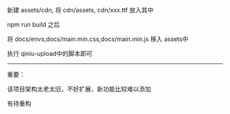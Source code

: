 <!--
 * @Author: chenzhongsheng
 * @Date: 2025-01-23 01:25:38
 * @Description: Coding something
-->

新建 assets/cdn, 将 cdn/assets, cdn/xxx.ttf 放入其中

npm run build 之后

将 docs/envs,docs/main.min.css,docs/main.min.js 移入 assets中

执行 qiniu-upload中的脚本即可

----

重要：

该项目架构太老太旧，不好扩展，新功能比较难以添加

有待重构
